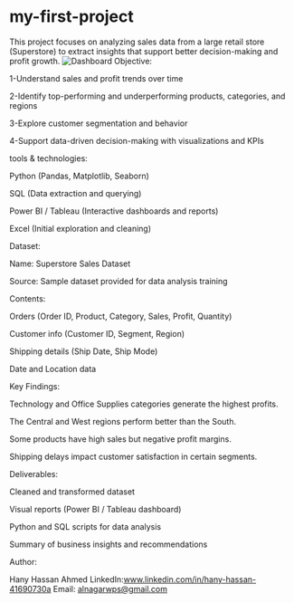 # my-first-project
This project focuses on analyzing sales data from a large retail store (Superstore) to extract insights that support better decision-making and profit growth.
![Dashboard](Project20%1/2025-04-30.png)
Objective:

1-Understand sales and profit trends over time

2-Identify top-performing and underperforming products, categories, and regions

3-Explore customer segmentation and behavior

4-Support data-driven decision-making with visualizations and KPIs

tools & technologies:

Python (Pandas, Matplotlib, Seaborn)

SQL (Data extraction and querying)

Power BI / Tableau (Interactive dashboards and reports)

Excel (Initial exploration and cleaning)

Dataset:

Name: Superstore Sales Dataset

Source: Sample dataset provided for data analysis training

Contents:

Orders (Order ID, Product, Category, Sales, Profit, Quantity)

Customer info (Customer ID, Segment, Region)

Shipping details (Ship Date, Ship Mode)

Date and Location data

 
Key Findings:

Technology and Office Supplies categories generate the highest profits.

The Central and West regions perform better than the South.

Some products have high sales but negative profit margins.

Shipping delays impact customer satisfaction in certain segments.


Deliverables:

Cleaned and transformed dataset

Visual reports (Power BI / Tableau dashboard)

Python and SQL scripts for data analysis

Summary of business insights and recommendations

Author:

Hany Hassan Ahmed
LinkedIn:www.linkedin.com/in/hany-hassan-41690730a
Email: alnagarwps@gmail.com




